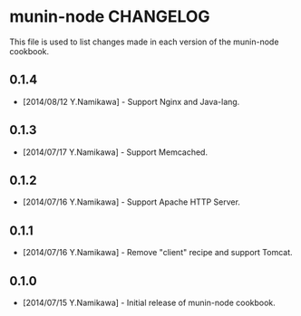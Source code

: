 munin-node CHANGELOG
=============================

This file is used to list changes made in each version of the munin-node cookbook.

0.1.4
-----
- [2014/08/12 Y.Namikawa] - Support Nginx and Java-lang.

0.1.3
-----
- [2014/07/17 Y.Namikawa] - Support Memcached.

0.1.2
-----
- [2014/07/16 Y.Namikawa] - Support Apache HTTP Server.

0.1.1
-----
- [2014/07/16 Y.Namikawa] - Remove "client" recipe and support Tomcat.

0.1.0
-----
- [2014/07/15 Y.Namikawa] - Initial release of munin-node cookbook.

